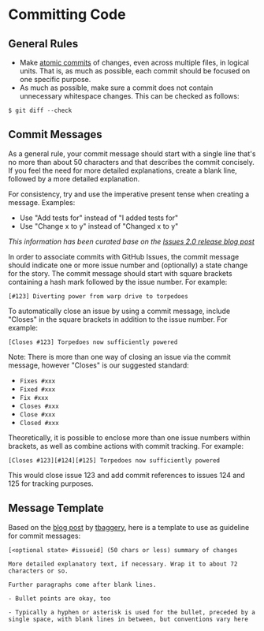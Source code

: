 # Committing Code

## General Rules

* Make [atomic commits](http://en.wikipedia.org/wiki/Atomic_commit) of changes, even across multiple files, in logical units. That is, as much as possible, each commit should be focused on one specific purpose.
* As much as possible, make sure a commit does not contain unnecessary whitespace changes. This can be checked as follows:

```
$ git diff --check
```

## Commit Messages

As a general rule, your commit message should start with a single line that's no more than about 50 characters and that describes the commit concisely. If you feel the need for more detailed explanations, create a blank line, followed by a more detailed explanation.

For consistency, try and use the imperative present tense when creating a message. Examples:

* Use "Add tests for" instead of "I added tests for"
* Use "Change x to y" instead of "Changed x to y"

*This information has been curated base on the [Issues 2.0 release blog post](https://github.com/blog/831-issues-2-0-the-next-generation)*

In order to associate commits with GitHub Issues, the commit message should indicate one or more issue number and (optionally) a state change for the story. The commit message should start with square brackets containing a hash mark followed by the issue number. For example:

    [#123] Diverting power from warp drive to torpedoes

To automatically close an issue by using a commit message, include "Closes" in the square brackets in addition to the issue number. For example:

    [Closes #123] Torpedoes now sufficiently powered

Note: There is more than one way of closing an issue via the commit message, however "Closes" is our suggested standard:

* `Fixes #xxx`
* `Fixed #xxx`
* `Fix #xxx`
* `Closes #xxx`
* `Close #xxx`
* `Closed #xxx`

Theoretically, it is possible to enclose more than one issue numbers within brackets, as well as combine actions with commit tracking. For example:

    [Closes #123][#124][#125] Torpedoes now sufficiently powered

This would close issue 123 and add commit references to issues 124 and 125 for tracking purposes.

## Message Template

Based on the [blog post](http://tbaggery.com/2008/04/19/a-note-about-git-commit-messages.html) by [tbaggery](http://tbaggery.com/), here is a template to use as guideline for commit messages:

    [<optional state> #issueid] (50 chars or less) summary of changes

    More detailed explanatory text, if necessary. Wrap it to about 72
    characters or so. 

    Further paragraphs come after blank lines.

    - Bullet points are okay, too

    - Typically a hyphen or asterisk is used for the bullet, preceded by a
    single space, with blank lines in between, but conventions vary here